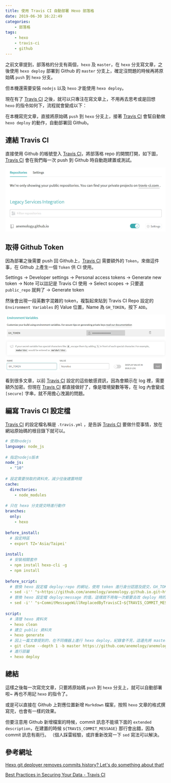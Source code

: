 ```yaml
---
title: 使用 Travis CI 自動部署 Hexo 部落格
date: 2019-06-30 16:22:49
categories:
    - 部落格
tags:
    - hexo
    - travis-ci
    - github
---
```


之前文章提到，部落格的分支有兩個，`hexo` 及 `master`，在 `hexo` 分支寫文章，之後使用 `hexo deploy` 部署到 Github 的 `master` 分支上，確定沒問題的時候再將原始碼 `push` 到 `hexo` 分支。

但本機還需要安裝 `nodejs` 以及 `hexo` 才能使用 `hexo deploy`。

現在有了 [Travis CI] 之後，就可以只專注在寫文章上，不用再去思考或是回想 `hexo` 的指令如何下，流程就會變成以下：

在本機寫完文章，直接將原始碼 `push` 到 `hexo` 分支上，接著 [Travis CI] 會幫自動做 `hexo deploy` 的動作，自動部署回 Github。

<!--more-->

## 連結 Travis CI

直接使用 Github 的帳號登入 [Travis CI]，將部落格 repo 的開關打開，如下圖， [Travis CI] 會在我們每一次 push 到 Github 時自動跑建置或測試。

![travis-ci-settings](/images/setup-travis-ci-for-hexo-on-github-1.png)

## 取得 Github Token

因為部署之後需要 push 回 Github上，[Travis CI] 需要額外的 `Token`，來做這件事，在 Github 上產生一個 `Token` 供 CI 使用。

Settings → Developer settings → Personal access tokens → Generate new token → Note 可以註記是 Travis CI 使用 → Select scopes → 只要選 `public_repo` 就夠了 → Generate token

然後會出現一段英數字混雜的 token，複製起來貼到 Travis CI Repo 設定的 `Environment Variables` 的 Value 位置，Name 為 `GH_TOKEN`，按下 `ADD`。

![travis-ci-repo-settings](/images/setup-travis-ci-for-hexo-on-github-2.png)

看到很多文章，以前 [Travis CI] 設定的這些敏感資訊，因為會顯示在 log 裡，需要額外加密。但現在 [Travis CI] 都直接做好了，像是環境變數等等，在 log 內會變成 `[secure]` 字串，就不用擔心洩漏的問題。

## 編寫 Travis CI 設定檔

[Travis CI] 的設定檔名稱是 `.travis.yml` ，是告訴 [Travis CI] 要做什麼事情，放在網站原始碼的根目錄下就可以。

```yml
# 使用nodejs
language: node_js

# 指定nodejs版本
node_js:
  - "10"

# 設定需要快取的資料夾，減少往後建置時間
cache:
  directories:
    - node_modules

# 只在 hexo 分支提交時進行動作
branches:
  only:
    - hexo

before_install:
  # 設定時區
  - export TZ='Asia/Taipei'

install:
  # 安裝相關套件
  - npm install hexo-cli -g
  - npm install

before_script:
  # 替換 hexo 設定檔 deploy:repo 的網址，使用 token 進行身分認證及提交，GH_TOKEN 為剛剛設定的 Environment Variables
  - sed -i'' "s~https://github.com/anemology/anemology.github.io.git~https://${GH_TOKEN}:x-oauth-basic@github.com/anemology/anemology.github.io.git~" _config.yml
  # 替換 hexo 設定檔 deploy:message 的值，這樣就不用每一次都要去改 deploy 時的訊息，如果用預設的 site update 就可以不用改
  - sed -i'' "s~CommitMessageWillReplacedByTravisCI~${TRAVIS_COMMIT_MESSAGE}~" _config.yml

script:
  # 清理 hexo 資料夾
  - hexo clean
  # 建立 public 資料夾
  - hexo generate
  # 因上一篇文章提到的，在不同機器上進行 hexo deploy，紀錄會不見，這邊先將 master repo clone 下來到 .deploy_git 資料夾，就可以保持原先的 commit 紀錄
  - git clone --depth 1 -b master https://github.com/anemology/anemology.github.io .deploy_git
  # 進行部屬
  - hexo deploy
```

## 總結

這樣之後每一次寫完文章，只要將原始碼 `push` 到 `hexo` 分支上，就可以自動部署啦~ 再也不用記 `hexo` 的指令了。

或是可以直接在 Github 上對應位置新增 `Markdown` 檔案，按照 `hexo` 文章的格式撰寫完，也會有一樣的效果。

但要注意用 Github 新增檔案的時候，commit 訊息不能填下面的 `extended description`，在建置的時候 `${TRAVIS_COMMIT_MESSAGE}` 那行會出錯，因為 commit 訊息有兩行。 （個人踩雷經驗，或許重新改寫一下 `sed` 寫法可以解決。

[Travis CI]: https://travis-ci.org

## 參考網址

[Hexo git deployer removes commits history? Let's do something about that!](https://e.printstacktrace.blog/hexo-git-deployer-removes-commits-history-lets-do-something-about-that/)

[Best Practices in Securing Your Data - Travis CI](https://docs.travis-ci.com/user/best-practices-security)
